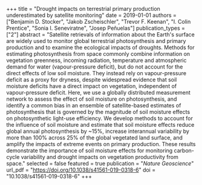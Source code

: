 +++
title = "Drought impacts on terrestrial primary production underestimated by satellite monitoring"
date = 2019-01-01
authors = ["Benjamin D. Stocker", "Jakob Zscheischler", "Trevor F. Keenan", "I. Colin Prentice", "Sonia I. Seneviratne", "Josep Peñuelas"]
publication_types = ["2"]
abstract = "Satellite retrievals of information about the Earth's surface are widely used to monitor global terrestrial photosynthesis and primary production and to examine the ecological impacts of droughts. Methods for estimating photosynthesis from space commonly combine information on vegetation greenness, incoming radiation, temperature and atmospheric demand for water (vapour-pressure deficit), but do not account for the direct effects of low soil moisture. They instead rely on vapour-pressure deficit as a proxy for dryness, despite widespread evidence that soil moisture deficits have a direct impact on vegetation, independent of vapour-pressure deficit. Here, we use a globally distributed measurement network to assess the effect of soil moisture on photosynthesis, and identify a common bias in an ensemble of satellite-based estimates of photosynthesis that is governed by the magnitude of soil moisture effects on photosynthetic light-use efficiency. We develop methods to account for the influence of soil moisture and estimate that soil moisture effects reduce global annual photosynthesis by ~15%, increase interannual variability by more than 100% across 25% of the global vegetated land surface, and amplify the impacts of extreme events on primary production. These results demonstrate the importance of soil moisture effects for monitoring carbon-cycle variability and drought impacts on vegetation productivity from space."
selected = false
featured = true
publication = "*Nature Geoscience*"
url_pdf = "https://doi.org/10.1038/s41561-019-0318-6"
doi = "10.1038/s41561-019-0318-6"
+++

